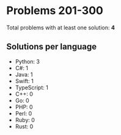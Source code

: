 # Problems 201-300

Total problems with at least one solution: **4**

## Solutions per language

- Python: 3
- C#: 1
- Java: 1
- Swift: 1
- TypeScript: 1
- C++: 0
- Go: 0
- PHP: 0
- Perl: 0
- Ruby: 0
- Rust: 0

